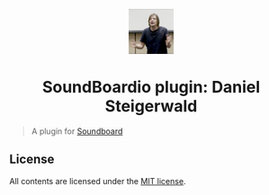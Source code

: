 <p align="center">
  <img src="/icons/og-image.jpg?sanitize=true" width="80">
  <h1 align="center">SoundBoardio plugin: Daniel Steigerwald</h1>
</p>

> A plugin for [Soundboard](https://soundboardio.com/app/adamsir/steida/)

## License

All contents are licensed under the [MIT license].

[mit license]: LICENSE
